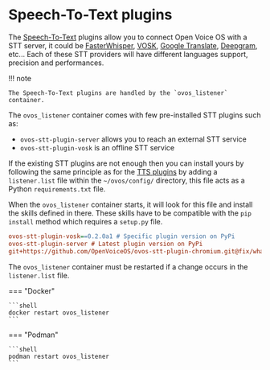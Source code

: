 # Speech-To-Text plugins

The [Speech-To-Text](../../../about/glossary/terms.md#speech-to-text-stt) plugins allow you to connect Open Voice OS with a STT server, it could be [FasterWhisper](https://github.com/guillaumekln/faster-whisper), [VOSK](https://alphacephei.com/vosk/), [Google Translate](https://translate.google.com/), [Deepgram](https://deepgram.com/), etc... Each of these STT providers will have different languages support, precision and performances.

!!! note

    The Speech-To-Text plugins are handled by the `ovos_listener` container.

The `ovos_listener` container comes with few pre-installed STT plugins such as:

- `ovos-stt-plugin-server` allows you to reach an external STT service
- `ovos-stt-plugin-vosk` is an offline STT service

If the existing STT plugins are not enough then you can install yours by following the same principle as for the [TTS plugins](./tts.md) by adding a `listener.list` file within the `~/ovos/config/` directory, this file acts as a Python `requirements.txt` file.

When the `ovos_listener` container starts, it will look for this file and install the skills defined in there. These skills have to be compatible with the `pip install` method which requires a `setup.py` file.

```ini title="~/ovos/config/listener.list"
ovos-stt-plugin-vosk==0.2.0a1 # Specific plugin version on PyPi
ovos-stt-plugin-server # Latest plugin version on PyPi
git+https://github.com/OpenVoiceOS/ovos-stt-plugin-chromium.git@fix/whatever # Specific branch of a plugin on GitHub
```

The `ovos_listener` container must be restarted if a change occurs in the `listener.list` file.

=== "Docker"

    ```shell
    docker restart ovos_listener
    ```

=== "Podman"

    ```shell
    podman restart ovos_listener
    ```
